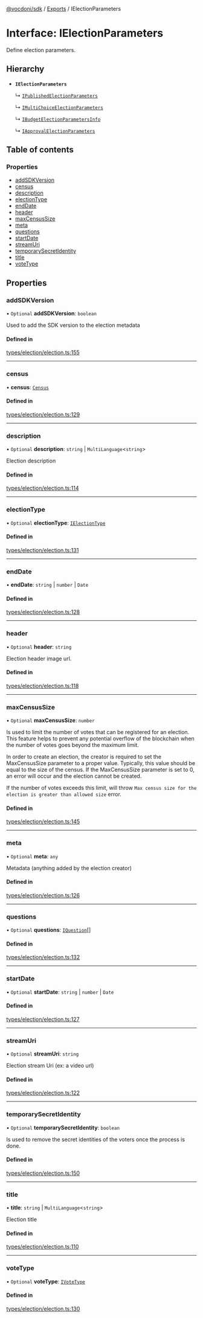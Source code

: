 [@vocdoni/sdk](/sdk) / [Exports](../modules) / IElectionParameters

# Interface: IElectionParameters

Define election parameters.

## Hierarchy

- **`IElectionParameters`**

  ↳ [`IPublishedElectionParameters`](IPublishedElectionParameters)

  ↳ [`IMultiChoiceElectionParameters`](IMultiChoiceElectionParameters)

  ↳ [`IBudgetElectionParametersInfo`](IBudgetElectionParametersInfo)

  ↳ [`IApprovalElectionParameters`](IApprovalElectionParameters)

## Table of contents

### Properties

- [addSDKVersion](IElectionParameters#addsdkversion)
- [census](IElectionParameters#census)
- [description](IElectionParameters#description)
- [electionType](IElectionParameters#electiontype)
- [endDate](IElectionParameters#enddate)
- [header](IElectionParameters#header)
- [maxCensusSize](IElectionParameters#maxcensussize)
- [meta](IElectionParameters#meta)
- [questions](IElectionParameters#questions)
- [startDate](IElectionParameters#startdate)
- [streamUri](IElectionParameters#streamuri)
- [temporarySecretIdentity](IElectionParameters#temporarysecretidentity)
- [title](IElectionParameters#title)
- [voteType](IElectionParameters#votetype)

## Properties

### addSDKVersion

• `Optional` **addSDKVersion**: `boolean`

Used to add the SDK version to the election metadata

#### Defined in

[types/election/election.ts:155](https://github.com/vocdoni/vocdoni-sdk/blob/2244934/src/types/election/election.ts#L155)

___

### census

• **census**: [`Census`](../classes/Census)

#### Defined in

[types/election/election.ts:129](https://github.com/vocdoni/vocdoni-sdk/blob/2244934/src/types/election/election.ts#L129)

___

### description

• `Optional` **description**: `string` \| `MultiLanguage`\<`string`\>

Election description

#### Defined in

[types/election/election.ts:114](https://github.com/vocdoni/vocdoni-sdk/blob/2244934/src/types/election/election.ts#L114)

___

### electionType

• `Optional` **electionType**: [`IElectionType`](IElectionType)

#### Defined in

[types/election/election.ts:131](https://github.com/vocdoni/vocdoni-sdk/blob/2244934/src/types/election/election.ts#L131)

___

### endDate

• **endDate**: `string` \| `number` \| `Date`

#### Defined in

[types/election/election.ts:128](https://github.com/vocdoni/vocdoni-sdk/blob/2244934/src/types/election/election.ts#L128)

___

### header

• `Optional` **header**: `string`

Election header image url.

#### Defined in

[types/election/election.ts:118](https://github.com/vocdoni/vocdoni-sdk/blob/2244934/src/types/election/election.ts#L118)

___

### maxCensusSize

• `Optional` **maxCensusSize**: `number`

Is used to limit the number of votes that can be registered for an election. This feature helps to prevent any
potential overflow of the blockchain when the number of votes goes beyond the maximum limit.

In order to create an election, the creator is required to set the MaxCensusSize parameter to a proper value.
Typically, this value should be equal to the size of the census. If the MaxCensusSize parameter is set to 0, an
error will occur and the election cannot be created.

If the number of votes exceeds this limit, will throw `Max census size for the election is greater than allowed
size` error.

#### Defined in

[types/election/election.ts:145](https://github.com/vocdoni/vocdoni-sdk/blob/2244934/src/types/election/election.ts#L145)

___

### meta

• `Optional` **meta**: `any`

Metadata (anything added by the election creator)

#### Defined in

[types/election/election.ts:126](https://github.com/vocdoni/vocdoni-sdk/blob/2244934/src/types/election/election.ts#L126)

___

### questions

• `Optional` **questions**: [`IQuestion`](IQuestion)[]

#### Defined in

[types/election/election.ts:132](https://github.com/vocdoni/vocdoni-sdk/blob/2244934/src/types/election/election.ts#L132)

___

### startDate

• `Optional` **startDate**: `string` \| `number` \| `Date`

#### Defined in

[types/election/election.ts:127](https://github.com/vocdoni/vocdoni-sdk/blob/2244934/src/types/election/election.ts#L127)

___

### streamUri

• `Optional` **streamUri**: `string`

Election stream Uri (ex: a video url)

#### Defined in

[types/election/election.ts:122](https://github.com/vocdoni/vocdoni-sdk/blob/2244934/src/types/election/election.ts#L122)

___

### temporarySecretIdentity

• `Optional` **temporarySecretIdentity**: `boolean`

Is used to remove the secret identities of the voters once the process is done.

#### Defined in

[types/election/election.ts:150](https://github.com/vocdoni/vocdoni-sdk/blob/2244934/src/types/election/election.ts#L150)

___

### title

• **title**: `string` \| `MultiLanguage`\<`string`\>

Election title

#### Defined in

[types/election/election.ts:110](https://github.com/vocdoni/vocdoni-sdk/blob/2244934/src/types/election/election.ts#L110)

___

### voteType

• `Optional` **voteType**: [`IVoteType`](IVoteType)

#### Defined in

[types/election/election.ts:130](https://github.com/vocdoni/vocdoni-sdk/blob/2244934/src/types/election/election.ts#L130)
